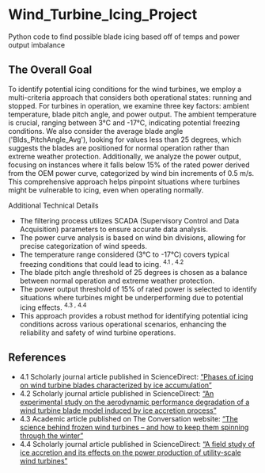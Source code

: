 # Wind_Turbine_Icing_Project
Python code to find possible blade icing based off of temps and power output imbalance

## The Overall Goal
To identify potential icing conditions for the wind turbines, we employ a multi-criteria approach that considers both operational states: running and stopped. For turbines in operation, we examine three key factors: ambient temperature, blade pitch angle, and power output. The ambient temperature is crucial, ranging between 3°C and -17°C, indicating potential freezing conditions. We also consider the average blade angle ('Blds_PitchAngle_Avg'), looking for values less than 25 degrees, which suggests the blades are positioned for normal operation rather than extreme weather protection. Additionally, we analyze the power output, focusing on instances where it falls below 15% of the rated power derived from the OEM power curve, categorized by wind bin increments of 0.5 m/s. This comprehensive approach helps pinpoint situations where turbines might be vulnerable to icing, even when operating normally.

Additional Technical Details
- The filtering process utilizes SCADA (Supervisory Control and Data Acquisition) parameters to ensure accurate data analysis.
- The power curve analysis is based on wind bin divisions, allowing for precise categorization of wind speeds.
- The temperature range considered (3°C to -17°C) covers typical freezing conditions that could lead to icing. <sup>4.1 , 4.2</sup>
- The blade pitch angle threshold of 25 degrees is chosen as a balance between normal operation and extreme weather protection.
- The power output threshold of 15% of rated power is selected to identify situations where turbines might be underperforming due to potential icing effects. <sup>4.3 , 4.4</sup> 
- This approach provides a robust method for identifying potential icing conditions across various operational scenarios, enhancing the reliability and safety of wind turbine operations.


## References
- 4.1  Scholarly journal article published in ScienceDirect: [“Phases of icing on wind turbine blades characterized by ice accumulation”](https://www.sciencedirect.com/science/article/abs/pii/S096014810900408X)
- 4.2 Scholarly journal article published in ScienceDirect: [“An experimental study on the aerodynamic performance degradation of a wind turbine blade model induced by ice accretion process”](https://www.sciencedirect.com/science/article/abs/pii/S0960148118312163)
- 4.3  Academic article published on The Conversation website: [“The science behind frozen wind turbines – and how to keep them spinning through the winter”](https://theconversation.com/the-science-behind-frozen-wind-turbines-and-how-to-keep-them-spinning-through-the-winter-156520)
- 4.4  Scholarly journal article published in ScienceDirect: [“A field study of ice accretion and its effects on the power production of utility-scale wind turbines”](https://www.sciencedirect.com/science/article/abs/pii/S0960148120319406?via%3Dihub)
